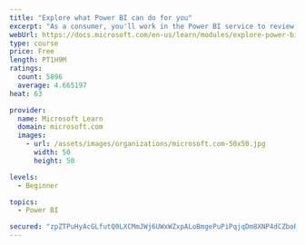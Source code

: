 ```yaml
---
title: "Explore what Power BI can do for you"
excerpt: "As a consumer, you'll work in the Power BI service to review and interact with content that has been shared with you. This module provides the foundational information that you need to work effectively in the Power BI service."
webUrl: https://docs.microsoft.com/en-us/learn/modules/explore-power-bi-service/
type: course
price: Free
length: PT1H9M
ratings:
  count: 5896
  average: 4.665197
heat: 63

provider:
  name: Microsoft Learn
  domain: microsoft.com
  images:
    - url: /assets/images/organizations/microsoft.com-50x50.jpg
      width: 50
      height: 50

levels:
  - Beginner

topics:
  - Power BI

secured: "zpZTPuHyAcGLfutQ0LXCMmJWj6UWxWZxpALoBmgePuPiPqjqDm8XNP4dCZboRa2PzpZKphTd8BaQampTMhmWMby8sFdMHQPxBGTlLsuLCMVX8hoZGCKazuk5KLPCCkz73aHcHybNuqa6JydI0RVmAMkFg7pCcyddSZfkovaVQt8nditICLydrNh1BRrQnNu76FTOH3unpeoxyYjg3B9gBSDvixIE510BYiTejFJ2Q5NTy5OVE2HB0Uxd6LF+iWeITheuP2vyn6bbial3fo3VBfuy5+6LcWCafzJhCSFG884wA4Wq4HGVQbxb6Jjh8qDLfL3Dg2bg2MW6YW95pcLFxSbVBzUvtOIlLnAnRtzTK9qR7ETmNUUv7wjUeK53KOTNZA/yKErGROfqROF8Y2ndDA==;iG90jOQteLbuamuXgfIFww=="
---
```


